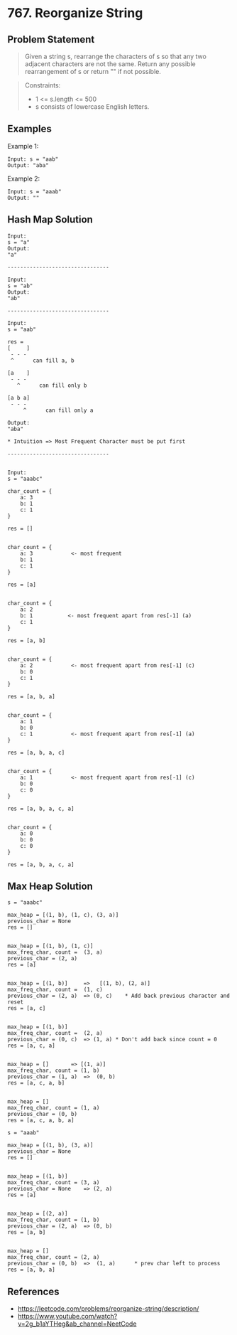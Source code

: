 # 767. Reorganize String

## Problem Statement

> Given a string s, rearrange the characters of s so that any two adjacent characters are not the same.
> Return any possible rearrangement of s or return "" if not possible.

> Constraints:
>
> - 1 <= s.length <= 500
> - s consists of lowercase English letters.

## Examples

Example 1:

```
Input: s = "aab"
Output: "aba"
```

Example 2:

```
Input: s = "aaab"
Output: ""
```

## Hash Map Solution

```
Input:
s = "a"
Output:
"a"

--------------------------------

Input:
s = "ab"
Output:
"ab"

--------------------------------

Input:
s = "aab"

res =
[     ]
 - - -
 ^      can fill a, b

[a    ]
 - - -
   ^      can fill only b

[a b a]
 - - -
     ^      can fill only a

Output:
"aba"

* Intuition => Most Frequent Character must be put first

--------------------------------


Input:
s = "aaabc"

char_count = {
    a: 3
    b: 1
    c: 1
}

res = []


char_count = {
    a: 3            <- most frequent
    b: 1
    c: 1
}

res = [a]


char_count = {
    a: 2
    b: 1           <- most frequent apart from res[-1] (a)
    c: 1
}

res = [a, b]


char_count = {
    a: 2            <- most frequent apart from res[-1] (c)
    b: 0
    c: 1
}

res = [a, b, a]


char_count = {
    a: 1
    b: 0
    c: 1            <- most frequent apart from res[-1] (a)
}

res = [a, b, a, c]


char_count = {
    a: 1            <- most frequent apart from res[-1] (c)
    b: 0
    c: 0
}

res = [a, b, a, c, a]


char_count = {
    a: 0
    b: 0
    c: 0
}

res = [a, b, a, c, a]
```

## Max Heap Solution

```
s = "aaabc"

max_heap = [(1, b), (1, c), (3, a)]
previous_char = None
res = []


max_heap = [(1, b), (1, c)]
max_freq_char, count =  (3, a)
previous_char = (2, a)
res = [a]


max_heap = [(1, b)]     =>   [(1, b), (2, a)]
max_freq_char, count =  (1, c)
previous_char = (2, a)  => (0, c)    * Add back previous character and reset
res = [a, c]


max_heap = [(1, b)]
max_freq_char, count =  (2, a)
previous_char = (0, c)  => (1, a) * Don't add back since count = 0
res = [a, c, a]


max_heap = []       => [(1, a)]
max_freq_char, count = (1, b)
previous_char = (1, a)  =>  (0, b)
res = [a, c, a, b]


max_heap = []
max_freq_char, count = (1, a)
previous_char = (0, b)
res = [a, c, a, b, a]
```

```
s = "aaab"

max_heap = [(1, b), (3, a)]
previous_char = None
res = []


max_heap = [(1, b)]
max_freq_char, count = (3, a)
previous_char = None    => (2, a)
res = [a]


max_heap = [(2, a)]
max_freq_char, count = (1, b)
previous_char = (2, a)  => (0, b)
res = [a, b]


max_heap = []
max_freq_char, count = (2, a)
previous_char = (0, b)  =>  (1, a)      * prev char left to process
res = [a, b, a]
```

## References

- https://leetcode.com/problems/reorganize-string/description/
- https://www.youtube.com/watch?v=2g_b1aYTHeg&ab_channel=NeetCode

